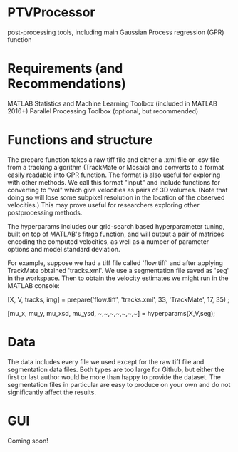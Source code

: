 # PTVProcessor
post-processing tools, including main Gaussian Process regression (GPR) function 

# Requirements (and Recommendations)
MATLAB 
Statistics and Machine Learning Toolbox (included in MATLAB 2016+) 
Parallel Processing Toolbox (optional, but recommended)

# Functions and structure

The prepare function takes a raw tiff file and either a .xml file or .csv file from a tracking algorithm (TrackMate or Mosaic) and converts to a format easily readable into GPR function. The format is also useful for exploring with other methods. We call this format "input" and include functions for converting to "vol" which give velocities as pairs of 3D volumes.  (Note that doing so will lose some subpixel resolution in the location of the observed velocities.) This may prove useful for researchers exploring other postprocessing methods.

The hyperparams includes our grid-search based hyperparameter tuning, built on top of MATLAB's fitrgp function, and will output a pair of matrices encoding the computed velocities, as well as a number of parameter options and model standard deviation.

For example, suppose we had a tiff file called 'flow.tiff' and after applying TrackMate obtained 'tracks.xml'. We use a segmentation file saved as 'seg' in the workspace. Then to obtain the velocity estimates we might run in the MATLAB console: 

[X, V, tracks, img] = prepare('flow.tiff', 'tracks.xml', 33, 'TrackMate', 17, 35) ;

[mu_x, mu_y, mu_xsd, mu_ysd, ~,~,~,~,~,~,~] = hyperparams(X,V,seg);

# Data

The data includes every file we used except for the raw tiff file and segmentation data files. Both types are too large for Github, but either the first or last author would be more than happy to provide the dataset. The segmentation files in particular are easy to produce on your own and do not significantly affect the results.

# GUI 

Coming soon!
